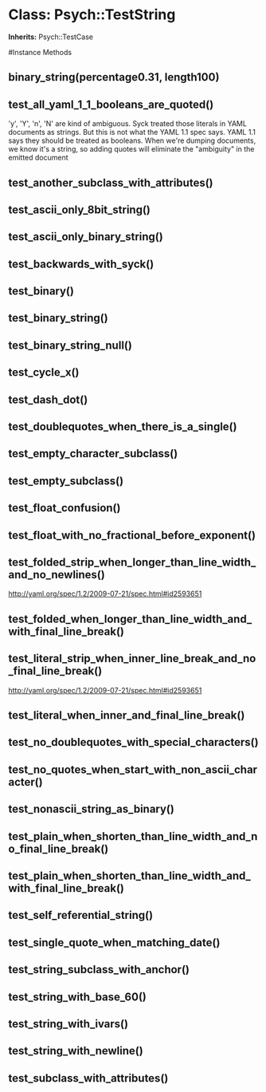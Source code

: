 # Class: Psych::TestString
**Inherits:** Psych::TestCase
    




#Instance Methods
## binary_string(percentage0.31, length100) [](#method-i-binary_string)

## test_all_yaml_1_1_booleans_are_quoted() [](#method-i-test_all_yaml_1_1_booleans_are_quoted)
'y', 'Y', 'n', 'N' are kind of ambiguous.  Syck treated those literals in YAML
documents as strings.  But this is not what the YAML 1.1 spec says. YAML 1.1
says they should be treated as booleans.  When we're dumping documents, we
know it's a string, so adding quotes will eliminate the "ambiguity" in the
emitted document

## test_another_subclass_with_attributes() [](#method-i-test_another_subclass_with_attributes)

## test_ascii_only_8bit_string() [](#method-i-test_ascii_only_8bit_string)

## test_ascii_only_binary_string() [](#method-i-test_ascii_only_binary_string)

## test_backwards_with_syck() [](#method-i-test_backwards_with_syck)

## test_binary() [](#method-i-test_binary)

## test_binary_string() [](#method-i-test_binary_string)

## test_binary_string_null() [](#method-i-test_binary_string_null)

## test_cycle_x() [](#method-i-test_cycle_x)

## test_dash_dot() [](#method-i-test_dash_dot)

## test_doublequotes_when_there_is_a_single() [](#method-i-test_doublequotes_when_there_is_a_single)

## test_empty_character_subclass() [](#method-i-test_empty_character_subclass)

## test_empty_subclass() [](#method-i-test_empty_subclass)

## test_float_confusion() [](#method-i-test_float_confusion)

## test_float_with_no_fractional_before_exponent() [](#method-i-test_float_with_no_fractional_before_exponent)

## test_folded_strip_when_longer_than_line_width_and_no_newlines() [](#method-i-test_folded_strip_when_longer_than_line_width_and_no_newlines)
http://yaml.org/spec/1.2/2009-07-21/spec.html#id2593651

## test_folded_when_longer_than_line_width_and_with_final_line_break() [](#method-i-test_folded_when_longer_than_line_width_and_with_final_line_break)

## test_literal_strip_when_inner_line_break_and_no_final_line_break() [](#method-i-test_literal_strip_when_inner_line_break_and_no_final_line_break)
http://yaml.org/spec/1.2/2009-07-21/spec.html#id2593651

## test_literal_when_inner_and_final_line_break() [](#method-i-test_literal_when_inner_and_final_line_break)

## test_no_doublequotes_with_special_characters() [](#method-i-test_no_doublequotes_with_special_characters)

## test_no_quotes_when_start_with_non_ascii_character() [](#method-i-test_no_quotes_when_start_with_non_ascii_character)

## test_nonascii_string_as_binary() [](#method-i-test_nonascii_string_as_binary)

## test_plain_when_shorten_than_line_width_and_no_final_line_break() [](#method-i-test_plain_when_shorten_than_line_width_and_no_final_line_break)

## test_plain_when_shorten_than_line_width_and_with_final_line_break() [](#method-i-test_plain_when_shorten_than_line_width_and_with_final_line_break)

## test_self_referential_string() [](#method-i-test_self_referential_string)

## test_single_quote_when_matching_date() [](#method-i-test_single_quote_when_matching_date)

## test_string_subclass_with_anchor() [](#method-i-test_string_subclass_with_anchor)

## test_string_with_base_60() [](#method-i-test_string_with_base_60)

## test_string_with_ivars() [](#method-i-test_string_with_ivars)

## test_string_with_newline() [](#method-i-test_string_with_newline)

## test_subclass_with_attributes() [](#method-i-test_subclass_with_attributes)

